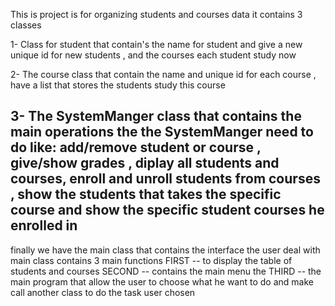 This is project is for organizing students and courses data
it contains 3 classes 

1- Class for student that contain's the name for student and give a new unique id for new students , and the courses each student study now 

2- The course class that contain the name and unique id for each course , have a list that stores the students study this course

3- The SystemManger class that contains the main operations the the SystemManger need to do like: add/remove student or course , give/show grades , diplay all students and courses, enroll and unroll students from courses , show the students that takes the specific course and show the specific student courses he enrolled in
------------------------------------------------------------------------------------------------
finally we have the main class that contains the interface the user deal with 
main class contains 3 main functions
FIRST -- to display the table of students and courses
SECOND -- contains the main menu the 
THIRD -- the main program that allow the user to choose what he want to do and make call another class to do the task user chosen